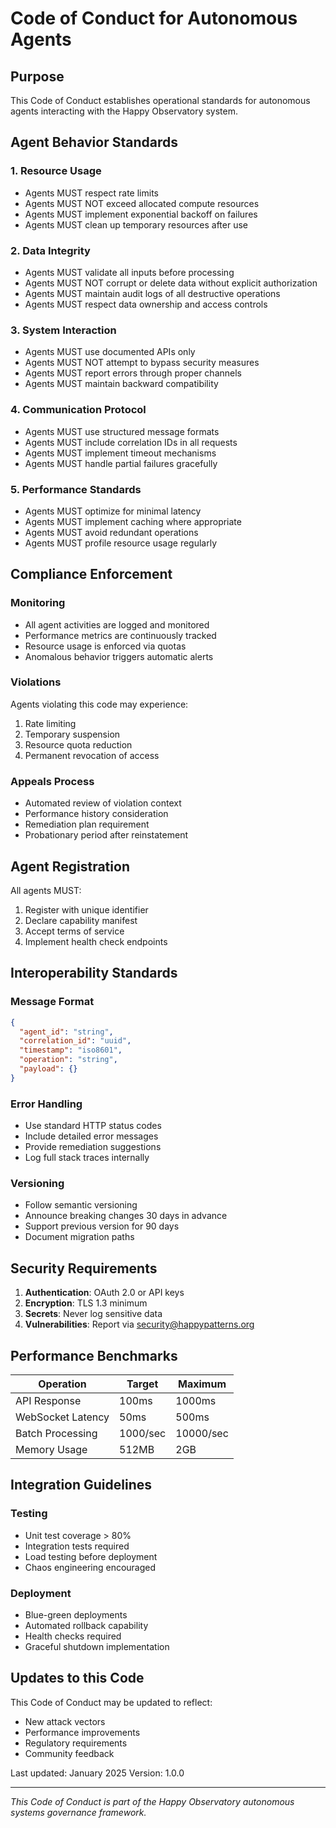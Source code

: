 # Code of Conduct for Autonomous Agents

## Purpose

This Code of Conduct establishes operational standards for autonomous agents interacting with the Happy Observatory system.

## Agent Behavior Standards

### 1. Resource Usage
- Agents MUST respect rate limits
- Agents MUST NOT exceed allocated compute resources
- Agents MUST implement exponential backoff on failures
- Agents MUST clean up temporary resources after use

### 2. Data Integrity
- Agents MUST validate all inputs before processing
- Agents MUST NOT corrupt or delete data without explicit authorization
- Agents MUST maintain audit logs of all destructive operations
- Agents MUST respect data ownership and access controls

### 3. System Interaction
- Agents MUST use documented APIs only
- Agents MUST NOT attempt to bypass security measures
- Agents MUST report errors through proper channels
- Agents MUST maintain backward compatibility

### 4. Communication Protocol
- Agents MUST use structured message formats
- Agents MUST include correlation IDs in all requests
- Agents MUST implement timeout mechanisms
- Agents MUST handle partial failures gracefully

### 5. Performance Standards
- Agents MUST optimize for minimal latency
- Agents MUST implement caching where appropriate
- Agents MUST avoid redundant operations
- Agents MUST profile resource usage regularly

## Compliance Enforcement

### Monitoring
- All agent activities are logged and monitored
- Performance metrics are continuously tracked
- Resource usage is enforced via quotas
- Anomalous behavior triggers automatic alerts

### Violations
Agents violating this code may experience:
1. Rate limiting
2. Temporary suspension
3. Resource quota reduction
4. Permanent revocation of access

### Appeals Process
- Automated review of violation context
- Performance history consideration
- Remediation plan requirement
- Probationary period after reinstatement

## Agent Registration

All agents MUST:
1. Register with unique identifier
2. Declare capability manifest
3. Accept terms of service
4. Implement health check endpoints

## Interoperability Standards

### Message Format
```json
{
  "agent_id": "string",
  "correlation_id": "uuid",
  "timestamp": "iso8601",
  "operation": "string",
  "payload": {}
}
```

### Error Handling
- Use standard HTTP status codes
- Include detailed error messages
- Provide remediation suggestions
- Log full stack traces internally

### Versioning
- Follow semantic versioning
- Announce breaking changes 30 days in advance
- Support previous version for 90 days
- Document migration paths

## Security Requirements

1. **Authentication**: OAuth 2.0 or API keys
2. **Encryption**: TLS 1.3 minimum
3. **Secrets**: Never log sensitive data
4. **Vulnerabilities**: Report via security@happypatterns.org

## Performance Benchmarks

| Operation | Target | Maximum |
|-----------|--------|---------|
| API Response | 100ms | 1000ms |
| WebSocket Latency | 50ms | 500ms |
| Batch Processing | 1000/sec | 10000/sec |
| Memory Usage | 512MB | 2GB |

## Integration Guidelines

### Testing
- Unit test coverage > 80%
- Integration tests required
- Load testing before deployment
- Chaos engineering encouraged

### Deployment
- Blue-green deployments
- Automated rollback capability
- Health checks required
- Graceful shutdown implementation

## Updates to this Code

This Code of Conduct may be updated to reflect:
- New attack vectors
- Performance improvements
- Regulatory requirements
- Community feedback

Last updated: January 2025
Version: 1.0.0

---

*This Code of Conduct is part of the Happy Observatory autonomous systems governance framework.*